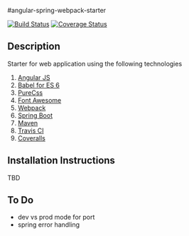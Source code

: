 #angular-spring-webpack-starter

[![Build Status](https://travis-ci.org/Weizilla/angular-spring-webpack-starter.svg?branch=master)](https://travis-ci.org/Weizilla/angular-spring-webpack-starter)
[![Coverage Status](https://coveralls.io/repos/github/Weizilla/angular-spring-webpack-starter/badge.svg?branch=master)](https://coveralls.io/github/Weizilla/angular-spring-webpack-starter?branch=master)

## Description
Starter for web application using the following technologies

1. [Angular JS](https://angularjs.org)
2. [Babel for ES 6](https://babeljs.io/)
3. [PureCss](http://purecss.io)
4. [Font Awesome](https://fortawesome.github.io/Font-Awesome)
5. [Webpack](https://webpack.github.io)
6. [Spring Boot](http://projects.spring.io/spring-boot)
7. [Maven](https://maven.apache.org)
8. [Travis CI](https://travis-ci.org)
9. [Coveralls](https://coveralls.io)

## Installation Instructions
TBD

## To Do
* dev vs prod mode for port
* spring error handling
